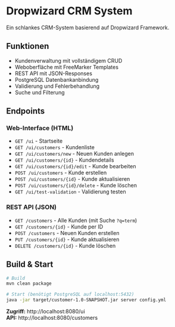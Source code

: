 # Dropwizard CRM System

Ein schlankes CRM-System basierend auf Dropwizard Framework.

## Funktionen

- Kundenverwaltung mit vollständigem CRUD
- Weboberfläche mit FreeMarker Templates
- REST API mit JSON-Responses
- PostgreSQL Datenbankanbindung
- Validierung und Fehlerbehandlung
- Suche und Filterung

## Endpoints

### Web-Interface (HTML)
- `GET /ui` - Startseite
- `GET /ui/customers` - Kundenliste
- `GET /ui/customers/new` - Neuen Kunden anlegen
- `GET /ui/customers/{id}` - Kundendetails
- `GET /ui/customers/{id}/edit` - Kunde bearbeiten
- `POST /ui/customers` - Kunde erstellen
- `POST /ui/customers/{id}` - Kunde aktualisieren
- `POST /ui/customers/{id}/delete` - Kunde löschen
- `GET /ui/test-validation` - Validierung testen

### REST API (JSON)
- `GET /customers` - Alle Kunden (mit Suche `?q=term`)
- `GET /customers/{id}` - Kunde per ID
- `POST /customers` - Neuen Kunden erstellen
- `PUT /customers/{id}` - Kunde aktualisieren
- `DELETE /customers/{id}` - Kunde löschen

## Build & Start

```bash
# Build
mvn clean package

# Start (benötigt PostgreSQL auf localhost:5432)
java -jar target/customer-1.0-SNAPSHOT.jar server config.yml
```

**Zugriff:** http://localhost:8080/ui  
**API:** http://localhost:8080/customers